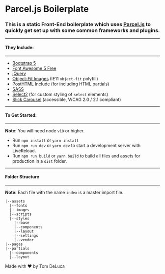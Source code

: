 # Parcel.js Boilerplate

### This is a static Front-End boilerplate which uses [Parcel.js](https://parceljs.org/) to quickly get set up with some common frameworks and plugins.

---

#### They Include:

---

- [Bootstrap 5](https://getbootstrap.com/)
- [Font Awesome 5 Free](https://fontawesome.com/start)
- [jQuery](https://jquery.com/)
- [Object-Fit Images](https://github.com/fregante/object-fit-images) (IE11 `object-fit` polyfill)
- [PostHTML Include](https://github.com/posthtml/posthtml-include) (for including HTML partials)
- [SASS](https://sass-lang.com/)
- [Select2](https://select2.org/) (for custom styling of `select` elements)
- [Slick Carousel](https://accessible360.github.io/accessible-slick/) (accessible, WCAG 2.0 / 2.1 compliant)

---

#### To Get Started:

---

**Note:** You will need node `v10` or higher.

- Run `npm install` or `yarn install`
- Run `npm run dev` or `yarn dev` to start a development server with LiveReload.
- Run `npm run build` or `yarn build` to build all files and assets for production in a `dist` folder.

---

#### Folder Structure

---

**Note:** Each file with the name `index` is a master import file.

```
|--assets
  |--fonts
  |--images
  |--scripts
  |--styles
    |--base
    |--components
    |--layout
    |--settings
    |--vendor
|--pages
|--partials
  |--components
  |--layout
```

Made with :heart: by Tom DeLuca
